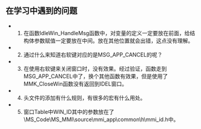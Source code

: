 ## 在学习中遇到的问题

  * 1. 在函数IdleWin_HandleMsg函数中，对变量的定义一定要放在前面，给结构体参数赋值一定要放在中间。放在其他位置就会出错，这点没有理解。
  * 2. 通过什么来知道右软键对应的是MSG\_APP\_CANCEL的呢？
  * 3. 在使用右软键来关闭窗口时，没有效果。经过验证，函数走到MSG\_APP\_CANCEL中了，换个其他函数有效果，但是使用了MMK\_CloseWin函数没有返回到IDEL窗口。
  * 4. 头文件的添加有什么规则，有很多的宏有什么用处。
  * 5. 窗口Table中WIN\_ID其中的参数放在了\\MS\_Code\\MS\_MMI\\source\\mmi\_app\\common\\h\\mmi\_id.h中。
